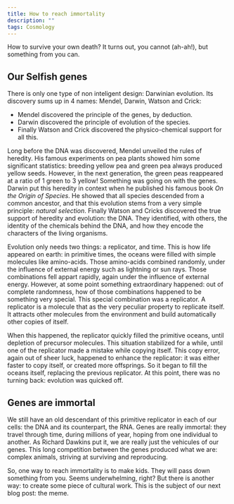 ```yaml
---
title: How to reach immortality
description: ""
tags: Cosmology
---
```


How to survive your own death?
It turns out, you cannot (ah-ah!), but something from you can.

Our Selfish genes
-----------------

There is only one type of non inteligent design: Darwinian evolution.
Its discovery sums up in 4 names: Mendel, Darwin, Watson and Crick:

- Mendel discovered the principle of the genes, by deduction.
- Darwin discovered the principle of evolution of the species.
- Finally Watson and Crick discovered the physico-chemical support for all this.

Long before the DNA was discovered, Mendel unveiled the rules of heredity.
His famous experiments on pea plants showed him some significant statistics: breeding yellow pea and green pea always produced yellow seeds.
However, in the next generation, the green peas reappeared at a ratio of 1 green to 3 yellow!
Something was going on with the genes.
Darwin put this heredity in context when he published his famous book *On the Origin of Species*.
He showed that all species descended from a common ancestor, and that this evolution stems from a very simple principle: *natural selection*.
Finally Watson and Cricks discovered the true support of heredity and evolution: the DNA.
They identified, with others, the identity of the chemicals behind the DNA, and how they encode the characters of the living organisms.

Evolution only needs two things: a replicator, and time. 
This is how life appeared on earth: in primitive times, the oceans were filled with simple molecules like amino-acids.
Those amino-acids combined randomly, under the influence of external energy such as lightning or sun rays.
Those combinations fell appart rapidly, again under the influence of external energy.
However, at some point something extraordinary happened: out of complete randomness, how of those combinations happened to be something very special.
This special combination was a replicator.
A replicator is a molecule that as the very peculiar property to replicate itself.
It attracts other molecules from the environment and build automatically other copies of itself.

When this happened, the replicator quickly filled the primitive oceans, until depletion of precursor molecules.
This situation stabilized for a while, until one of the replicator made a mistake while copying itself.
This copy error, again out of sheer luck, happened to enhance the replicator: it was either faster to copy itself, or created more offsprings.
So it began to fill the oceans itself, replacing the previous replicator.
At this point, there was no turning back: evolution was quicked off.

Genes are immortal
------------------

We still have an old descendant of this primitive replicator in each of our cells: the DNA and its counterpart, the RNA.
Genes are really immortal: they travel through time, during millions of year, hoping from one individual to another.
As Richard Dawkins put it, we are really just the vehicules of our genes.
This long competition between the genes produced what we are: complex animals, striving at surviving and reproducing. 

So, one way to reach immortality is to make kids.
They will pass down something from you.
Seems underwhelming, right? 
But there is another way: to create some piece of cultural work.
This is the subject of our next blog post: the meme.


